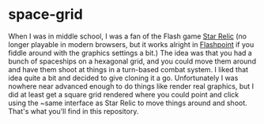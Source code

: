 # space-grid

When I was in middle school, I was a fan of the Flash game [Star
Relic](https://armorgames.com/play/5986/star-relic) (no longer
playable in modern browsers, but it works alright in
[Flashpoint](https://bluemaxima.org/flashpoint/) if you fiddle around
with the graphics settings a bit.) The idea was that you had a bunch
of spaceships on a hexagonal grid, and you could move them around and
have them shoot at things in a turn-based combat system. I liked that
idea quite a bit and decided to give cloning it a go. Unfortunately I
was nowhere near advanced enough to do things like render real
graphics, but I did at least get a square grid rendered where you
could point and click using the \~same interface as Star Relic to move
things around and shoot. That's what you'll find in this repository.
